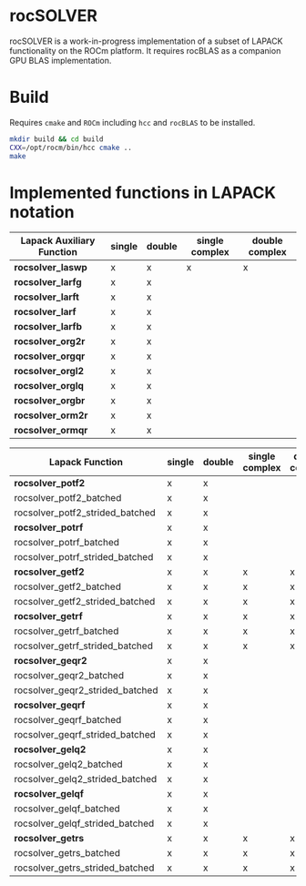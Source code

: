 # rocSOLVER

rocSOLVER is a work-in-progress implementation of a subset of LAPACK functionality on the ROCm platform. It requires rocBLAS as a companion GPU BLAS implementation.

# Build
Requires `cmake` and `ROCm` including `hcc` and `rocBLAS` to be installed.

```bash
mkdir build && cd build
CXX=/opt/rocm/bin/hcc cmake ..
make
```
# Implemented functions in LAPACK notation

| Lapack Auxiliary Function | single | double | single complex | double complex |
| ------------------------- | ------ | ------ | -------------- | -------------- |
|**rocsolver_laswp**        |     x  |    x   |      x         |   x            |
|**rocsolver_larfg**        |     x  |    x   |                |                |
|**rocsolver_larft**        |     x  |    x   |                |                |
|**rocsolver_larf**         |     x  |    x   |                |                |
|**rocsolver_larfb**        |     x  |    x   |                |                |
|**rocsolver_org2r**        |     x  |    x   |                |                |
|**rocsolver_orgqr**        |     x  |    x   |                |                |
|**rocsolver_orgl2**        |     x  |    x   |                |                |
|**rocsolver_orglq**        |     x  |    x   |                |                |
|**rocsolver_orgbr**        |     x  |    x   |                |                |
|**rocsolver_orm2r**        |     x  |    x   |                |                |
|**rocsolver_ormqr**        |     x  |    x   |                |                |

| Lapack Function                 | single | double | single complex | double complex |
| ------------------------------- | ------ | ------ | -------------- | -------------- |
|**rocsolver_potf2**              |     x  |    x   |                |                |
|rocsolver_potf2_batched          |     x  |    x   |                |                |
|rocsolver_potf2_strided_batched  |     x  |    x   |                |                |
|**rocsolver_potrf**              |     x  |    x   |                |                |
|rocsolver_potrf_batched          |     x  |    x   |                |                |
|rocsolver_potrf_strided_batched  |     x  |    x   |                |                |
|**rocsolver_getf2**              |     x  |    x   |   x            |  x             |
|rocsolver_getf2_batched          |     x  |    x   |   x            |  x             |
|rocsolver_getf2_strided_batched  |     x  |    x   |   x            |  x             |
|**rocsolver_getrf**              |     x  |    x   |   x            |  x             |
|rocsolver_getrf_batched          |     x  |    x   |   x            |  x             |
|rocsolver_getrf_strided_batched  |     x  |    x   |   x            |  x             |
|**rocsolver_geqr2**              |     x  |    x   |                |                |
|rocsolver_geqr2_batched          |     x  |    x   |                |                |
|rocsolver_geqr2_strided_batched  |     x  |    x   |                |                |
|**rocsolver_geqrf**              |     x  |    x   |                |                |
|rocsolver_geqrf_batched          |     x  |    x   |                |                |
|rocsolver_geqrf_strided_batched  |     x  |    x   |                |                |
|**rocsolver_gelq2**              |     x  |    x   |                |                |
|rocsolver_gelq2_batched          |     x  |    x   |                |                |
|rocsolver_gelq2_strided_batched  |     x  |    x   |                |                |
|**rocsolver_gelqf**              |     x  |    x   |                |                |
|rocsolver_gelqf_batched          |     x  |    x   |                |                |
|rocsolver_gelqf_strided_batched  |     x  |    x   |                |                |
|**rocsolver_getrs**              |     x  |    x   |   x            |  x             |
|rocsolver_getrs_batched          |     x  |    x   |   x            |  x             |
|rocsolver_getrs_strided_batched  |     x  |    x   |   x            |  x             |
